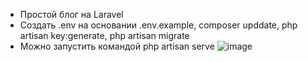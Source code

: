 - Простой блог на Laravel
- Создать .env на основании .env.example, composer upddate, php artisan key:generate, php artisan migrate
- Можно запустить командой php artisan serve
![image](https://i.imgur.com/8lg51UF.gif)
